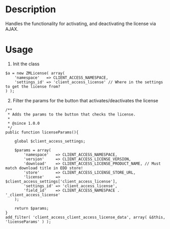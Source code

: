 Description
==
Handles the functionality for activating, and deactivating the license via AJAX.

Usage
==

1. Init the class
```
$a = new ZMLicense( array(
    'namespace'   => CLIENT_ACCESS_NAMESPACE,
    'settings_id' => 'client_access_license' // Where in the settings to get the license from?
) );
```


2. Filter the params for the button that activates/deactivates the license

```
/**
 * Adds the params to the button that checks the license.
 *
 * @since 1.0.0
 */
public function licenseParams(){

    global $client_access_settings;

    $params = array(
        'namespace'   => CLIENT_ACCESS_NAMESPACE,
        'version'     => CLIENT_ACCESS_LICENSE_VERSION,
        'download'    => CLIENT_ACCESS_LICENSE_PRODUCT_NAME, // Must match download title in EDD store!
        'store'       => CLIENT_ACCESS_LICENSE_STORE_URL,
        'license'     => $client_access_settings['client_access_license'],
        'settings_id' => 'client_access_license',
        'field_id'    => CLIENT_ACCESS_NAMESPACE . '_client_access_license'
    );

    return $params;
}
add_filter( 'client_access_client_access_license_data', array( &$this, 'licenseParams' ) );
```
